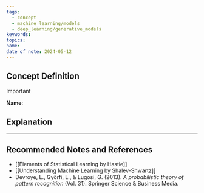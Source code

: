 ```yaml
---
tags:
  - concept
  - machine_learning/models
  - deep_learning/generative_models
keywords: 
topics: 
name: 
date of note: 2024-05-12
---
```


## Concept Definition

>[!important]
>**Name**: 



## Explanation





-----------
##  Recommended Notes and References


- [[Elements of Statistical Learning by Hastie]]
- [[Understanding Machine Learning by Shalev-Shwartz]]
- Devroye, L., Györfi, L., & Lugosi, G. (2013). _A probabilistic theory of pattern recognition_ (Vol. 31). Springer Science & Business Media.
